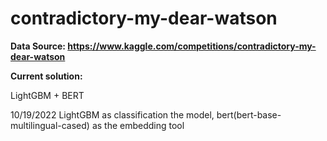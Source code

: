 # contradictory-my-dear-watson

**Data Source: https://www.kaggle.com/competitions/contradictory-my-dear-watson**

**Current solution:**

LightGBM + BERT

10/19/2022
LightGBM as classification the model, bert(bert-base-multilingual-cased) as the embedding tool
